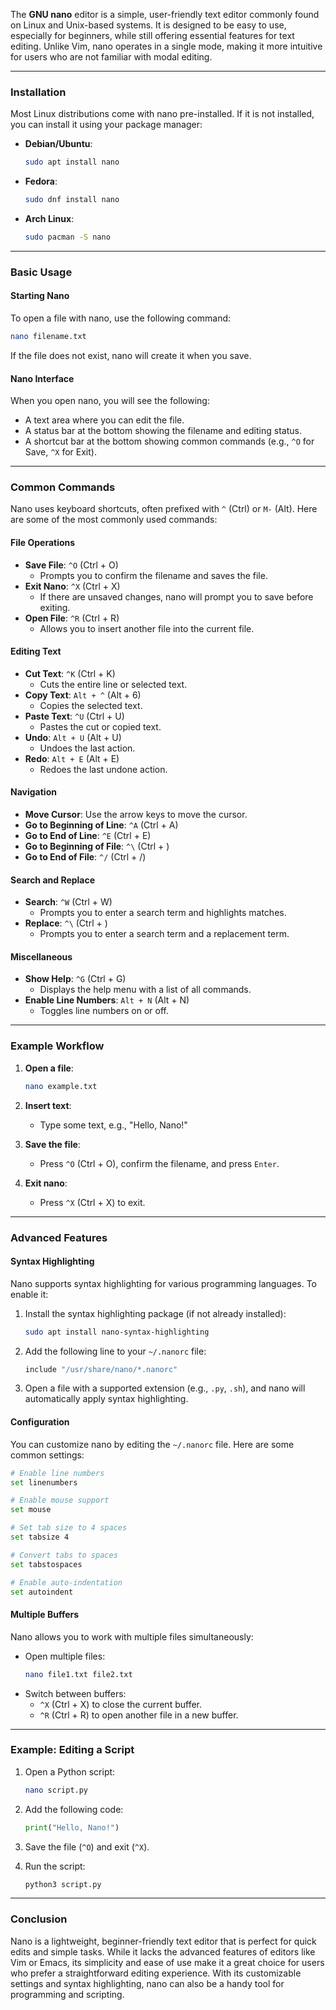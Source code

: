 The **GNU nano** editor is a simple, user-friendly text editor commonly found on Linux and Unix-based systems. It is designed to be easy to use, especially for beginners, while still offering essential features for text editing. Unlike Vim, nano operates in a single mode, making it more intuitive for users who are not familiar with modal editing.

---

### **Installation**

Most Linux distributions come with nano pre-installed. If it is not installed, you can install it using your package manager:

- **Debian/Ubuntu**:

  ```bash
  sudo apt install nano
  ```

- **Fedora**:

  ```bash
  sudo dnf install nano
  ```

- **Arch Linux**:
  ```bash
  sudo pacman -S nano
  ```

---

### **Basic Usage**

#### Starting Nano

To open a file with nano, use the following command:

```bash
nano filename.txt
```

If the file does not exist, nano will create it when you save.

#### Nano Interface

When you open nano, you will see the following:

- A text area where you can edit the file.
- A status bar at the bottom showing the filename and editing status.
- A shortcut bar at the bottom showing common commands (e.g., `^O` for Save, `^X` for Exit).

---

### **Common Commands**

Nano uses keyboard shortcuts, often prefixed with `^` (Ctrl) or `M-` (Alt). Here are some of the most commonly used commands:

#### File Operations

- **Save File**: `^O` (Ctrl + O)
  - Prompts you to confirm the filename and saves the file.
- **Exit Nano**: `^X` (Ctrl + X)
  - If there are unsaved changes, nano will prompt you to save before exiting.
- **Open File**: `^R` (Ctrl + R)
  - Allows you to insert another file into the current file.

#### Editing Text

- **Cut Text**: `^K` (Ctrl + K)
  - Cuts the entire line or selected text.
- **Copy Text**: `Alt + ^` (Alt + 6)
  - Copies the selected text.
- **Paste Text**: `^U` (Ctrl + U)
  - Pastes the cut or copied text.
- **Undo**: `Alt + U` (Alt + U)
  - Undoes the last action.
- **Redo**: `Alt + E` (Alt + E)
  - Redoes the last undone action.

#### Navigation

- **Move Cursor**: Use the arrow keys to move the cursor.
- **Go to Beginning of Line**: `^A` (Ctrl + A)
- **Go to End of Line**: `^E` (Ctrl + E)
- **Go to Beginning of File**: `^\` (Ctrl + \)
- **Go to End of File**: `^/` (Ctrl + /)

#### Search and Replace

- **Search**: `^W` (Ctrl + W)
  - Prompts you to enter a search term and highlights matches.
- **Replace**: `^\` (Ctrl + \)
  - Prompts you to enter a search term and a replacement term.

#### Miscellaneous

- **Show Help**: `^G` (Ctrl + G)
  - Displays the help menu with a list of all commands.
- **Enable Line Numbers**: `Alt + N` (Alt + N)
  - Toggles line numbers on or off.

---

### **Example Workflow**

1. **Open a file**:

   ```bash
   nano example.txt
   ```

2. **Insert text**:

   - Type some text, e.g., "Hello, Nano!"

3. **Save the file**:

   - Press `^O` (Ctrl + O), confirm the filename, and press `Enter`.

4. **Exit nano**:
   - Press `^X` (Ctrl + X) to exit.

---

### **Advanced Features**

#### Syntax Highlighting

Nano supports syntax highlighting for various programming languages. To enable it:

1. Install the syntax highlighting package (if not already installed):
   ```bash
   sudo apt install nano-syntax-highlighting
   ```
2. Add the following line to your `~/.nanorc` file:
   ```bash
   include "/usr/share/nano/*.nanorc"
   ```
3. Open a file with a supported extension (e.g., `.py`, `.sh`), and nano will automatically apply syntax highlighting.

#### Configuration

You can customize nano by editing the `~/.nanorc` file. Here are some common settings:

```bash
# Enable line numbers
set linenumbers

# Enable mouse support
set mouse

# Set tab size to 4 spaces
set tabsize 4

# Convert tabs to spaces
set tabstospaces

# Enable auto-indentation
set autoindent
```

#### Multiple Buffers

Nano allows you to work with multiple files simultaneously:

- Open multiple files:
  ```bash
  nano file1.txt file2.txt
  ```
- Switch between buffers:
  - `^X` (Ctrl + X) to close the current buffer.
  - `^R` (Ctrl + R) to open another file in a new buffer.

---

### **Example: Editing a Script**

1. Open a Python script:

   ```bash
   nano script.py
   ```

2. Add the following code:

   ```python
   print("Hello, Nano!")
   ```

3. Save the file (`^O`) and exit (`^X`).

4. Run the script:
   ```bash
   python3 script.py
   ```

---

### **Conclusion**

Nano is a lightweight, beginner-friendly text editor that is perfect for quick edits and simple tasks. While it lacks the advanced features of editors like Vim or Emacs, its simplicity and ease of use make it a great choice for users who prefer a straightforward editing experience. With its customizable settings and syntax highlighting, nano can also be a handy tool for programming and scripting.

